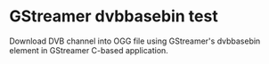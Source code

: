 GStreamer dvbbasebin test
==========

Download DVB channel into OGG file using GStreamer's dvbbasebin element in
GStreamer C-based application.
